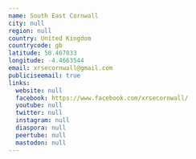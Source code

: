 ```yaml
---
name: South East Cornwall
city: null
region: null
country: United Kingdom
countrycode: gb
latitude: 50.467033
longitude: -4.4663544
email: xrsecornwall@gmail.com
publiciseemail: true
links:
  website: null
  facebook: https://www.facebook.com/xrsecornwall/
  youtube: null
  twitter: null
  instagram: null
  diaspora: null
  peertube: null
  mastodon: null
---
```

